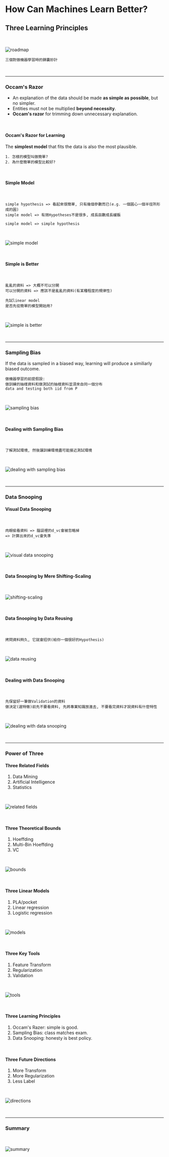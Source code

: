 # How Can Machines Learn Better?

## Three Learning Principles

<br />

![roadmap](https://github.com/linda2020130/Notes_ML-Foundations/blob/master/Pictures/Week%2016/roadmap.PNG)

```
三個對做機器學習時的錦囊妙計
```

<br />

***

### Occam's Razor

* An explanation of the data should be made **as simple as possible**, but no simpler.
* Entities must not be multiplied **beyond necessity**.
* **Occam's razor** for trimming down unnecessary explanation.

<br />

#### Occam's Razor for Learning

The **simplest model** that fits the data is also the most plausible.

```
1. 怎樣的模型叫做簡單?
2. 為什麼簡單的模型比較好?
```

<br />

#### Simple Model

<br />

```
simple hypothesis => 看起來很簡單, 只有幾個參數而已(e.g. 一個圓心一個半徑所形成的圓)
simple model => 有效Hypotheses不是很多, 成長函數成長緩飯

simple model => simple hypothesis
```

<br />

![simple model](https://github.com/linda2020130/Notes_ML-Foundations/blob/master/Pictures/Week%2016/simple%20model.PNG)

<br />

#### Simple is Better

<br />

```
亂亂的資料 => 大概不可以分開
可以分開的資料 => 應該不是亂亂的資料(有某種程度的規律性)

先試linear model
是否先從簡單的模型開始用?
```

<br />

![simple is better](https://github.com/linda2020130/Notes_ML-Foundations/blob/master/Pictures/Week%2016/simple%20is%20better.PNG)

<br />

***

### Sampling Bias

If the data is sampled in a biased way, learning will produce a similiarly biased outcome.

```
做機器學習的前提假設: 
做訓練的抽樣資料和做測試的抽樣資料並須來自同一個分布
data and testing both iid from P
```

<br />

![sampling bias](https://github.com/linda2020130/Notes_ML-Foundations/blob/master/Pictures/Week%2016/sampling%20bias.PNG)

<br />

#### Dealing with Sampling Bias

<br />

```
了解測試環境, 然後讓訓練環境盡可能接近測試環境
```

<br />

![dealing with sampling bias](https://github.com/linda2020130/Notes_ML-Foundations/blob/master/Pictures/Week%2016/dealing%20with%20sampling%20bias.PNG)

<br />

***

### Data Snooping

#### Visual Data Snooping

<br />

```
肉眼偷看資料 => 腦袋裡的d_vc會被忽略掉
=> 計算出來的d_vc會失準
```

<br />

![visual data snooping](https://github.com/linda2020130/Notes_ML-Foundations/blob/master/Pictures/Week%2016/visual%20data%20snooping.PNG)

<br />

#### Data Snooping by Mere Shifting-Scaling

<br />

![shifting-scaling](https://github.com/linda2020130/Notes_ML-Foundations/blob/master/Pictures/Week%2016/shifting-scaling.PNG)

<br />

#### Data Snooping by Data Reusing

<br />

```
拷問資料夠久, 它就會招供(給你一個很好的Hypothesis)
```

<br />

![data reusing](https://github.com/linda2020130/Notes_ML-Foundations/blob/master/Pictures/Week%2016/data%20reusing.PNG)

<br />

#### Dealing with Data Snooping

<br />

```
先保留好一筆做Validation的資料
做決定(選特徵)前先不要看資料, 先將專業知識放進去, 不要看完資料才說資料有什麼特性
```

<br />

![dealing with data snooping](https://github.com/linda2020130/Notes_ML-Foundations/blob/master/Pictures/Week%2016/dealing%20with%20data%20snooping.PNG)

<br />

***

### Power of Three

#### Three Related Fields

1. Data Mining
2. Artificial Intelligence
3. Statistics

<br />

![related fields](https://github.com/linda2020130/Notes_ML-Foundations/blob/master/Pictures/Week%2016/related%20fields.PNG)

<br />

#### Three Theoretical Bounds

1. Hoeffding
2. Multi-Bin Hoeffding
3. VC

<br />

![bounds](https://github.com/linda2020130/Notes_ML-Foundations/blob/master/Pictures/Week%2016/bounds.PNG)

<br />

#### Three Linear Models

1. PLA/pocket
2. Linear regression
3. Logistic regression

<br />

![models](https://github.com/linda2020130/Notes_ML-Foundations/blob/master/Pictures/Week%2016/models.PNG)

<br />

#### Three Key Tools

1. Feature Transform
2. Regularization
3. Validation

<br />

![tools](https://github.com/linda2020130/Notes_ML-Foundations/blob/master/Pictures/Week%2016/tools.PNG)

<br />

#### Three Learning Principles

1. Occam's Razer: simple is good.
2. Sampling Bias: class matches exam.
3. Data Snooping: honesty is best policy.

<br />

#### Three Future Directions

1. More Transform
2. More Regularization
3. Less Label

<br />

![directions](https://github.com/linda2020130/Notes_ML-Foundations/blob/master/Pictures/Week%2016/directions.PNG)

<br />

***

### Summary

<br />

![summary](https://github.com/linda2020130/Notes_ML-Foundations/blob/master/Pictures/Week%2016/summary.PNG)

<br />
